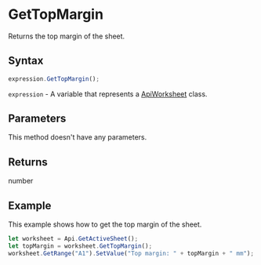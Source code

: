 # GetTopMargin

Returns the top margin of the sheet.

## Syntax

```javascript
expression.GetTopMargin();
```

`expression` - A variable that represents a [ApiWorksheet](../ApiWorksheet.md) class.

## Parameters

This method doesn't have any parameters.

## Returns

number

## Example

This example shows how to get the top margin of the sheet.

```javascript editor-
let worksheet = Api.GetActiveSheet();
let topMargin = worksheet.GetTopMargin();
worksheet.GetRange("A1").SetValue("Top margin: " + topMargin + " mm");
```
